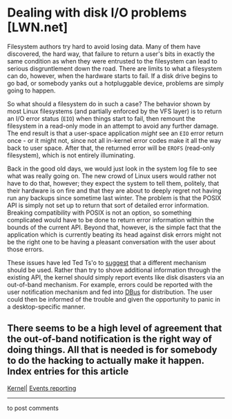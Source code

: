# Dealing with disk I/O problems [LWN.net]

Filesystem authors try hard to avoid losing data. Many of them have discovered, the hard way, that failure to return a user's bits in exactly the same condition as when they were entrusted to the filesystem can lead to serious disgruntlement down the road. There are limits to what a filesystem can do, however, when the hardware starts to fail. If a disk drive begins to go bad, or somebody yanks out a hotpluggable device, problems are simply going to happen. 

So what should a filesystem do in such a case? The behavior shown by most Linux filesystems (and partially enforced by the VFS layer) is to return an I/O error status (`EIO`) when things start to fail, then remount the filesystem in a read-only mode in an attempt to avoid any further damage. The end result is that a user-space application _might_ see an `EIO` error return once - or it might not, since not all in-kernel error codes make it all the way back to user space. After that, the returned error will be `EROFS` (read-only filesystem), which is not entirely illuminating. 

Back in the good old days, we would just look in the system log file to see what was really going on. The new crowd of Linux users would rather not have to do that, however; they expect the system to tell them, politely, that their hardware is on fire and that they are about to deeply regret not having run any backups since sometime last winter. The problem is that the POSIX API is simply not set up to return that sort of detailed error information. Breaking compatibility with POSIX is not an option, so something complicated would have to be done to return error information within the bounds of the current API. Beyond that, however, is the simple fact that the application which is currently beating its head against disk errors might not be the right one to be having a pleasant conversation with the user about those errors. 

These issues have led Ted Ts'o to [suggest](/Articles/140822/) that a different mechanism should be used. Rather than try to shove additional information through the existing API, the kernel should simply report events like disk disasters via an out-of-band mechanism. For example, errors could be reported with the user notification mechanism and fed into [DBus](http://www.freedesktop.org/Software/dbus) for distribution. The user could then be informed of the trouble and given the opportunity to panic in a desktop-specific manner. 

There seems to be a high level of agreement that the out-of-band notification is the right way of doing things. All that is needed is for somebody to do the hacking to actually make it happen.  
Index entries for this article  
---  
[Kernel](/Kernel/Index)| [Events reporting](/Kernel/Index#Events_reporting)  
  


* * *

to post comments 
